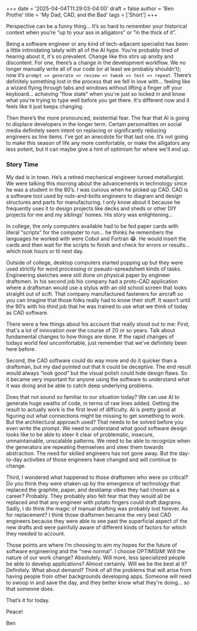 +++
date = '2025-04-04T11:29:03-04:00'
draft = false
author = 'Ben Prothe'
title = 'My Dad, CAD, and the Bad'
tags = ['Short']
+++

Perspective can be a funny thing… It’s so hard to remember your historical context when you’re “up to your ass in alligators” or “in the thick of it”.

Being a software engineer or any kind of tech-adjacent specialist has been a little intimidating lately with all of the AI hype. You're probably tired of hearing about it, it's so prevalent. Change like this stirs up anxity and discontent. For one, there’s a change in the development workflow. We no longer manually write all of our code (or at least we probably shouldn't); now it’s `prompt => generate => review => tweak => test => repeat`. There’s definitely something lost in the process that we fell in love with... feeling like a wizard flying through tabs and windows without lifting a finger off your keyboard... achieving "flow state" when you're just so locked in and know what you're trying to type well before you get there. It's different now and it feels like it just keeps changing.

Then there’s the more pronounced, existential fear. The fear that AI is going to displace developers in the longer term. Certain personalities on social media definitely seem intent on replacing or significantly reducing engineers as line items. I’ve got an anecdote for that last one. It’s not going to make this season of life any more comfortable, or make the alligators any less potent, but it can maybe give a hint of optimism for where we'll end up.

### Story Time

My dad is in town. He’s a retired mechanical engineer turned metallurgist. We were talking this morning about the advancements in technology since he was a student in the 80’s. I was curious when he picked up CAD. CAD is a software tool used by nuts-and-bolts engineers to diagram and design structures and parts for manufacturing. I only know about it because he frequently uses it to design projects like decks and sheds or other DIY projects for me and my siblings’ homes. His story was enlightening…

In college, the only computers available had to be fed paper cards with literal “scripts” for the computer to run… he thinks he remembers the languages he worked with were Cobol and Fortran 😂. He would insert the cards and then wait for the scripts to finish and check for errors or results... which took hours or til next day.

Outside of college, desktop computers started popping up but they were used strictly for word processing or pseudo-spreadsheet kinds of tasks. Engineering sketches were still done on physical paper by engineer draftsmen. In his second job his company had a proto-CAD application where a draftsman would use a stylus with an old school screen that looks straight out of scifi. That company manufactured fasteners for aircraft so you can imagine that those folks really had to know their stuff. It wasn’t until the 90’s with his third job that he was trained to use what we think of today as CAD software.

There were a few things about his account that really stood out to me:
First, that's a lot of innovation over the course of 20 or so years. Talk about fundamental changes to how things are done. If the rapid changes of todays world feel uncomfortable, just remember that we've definitely been here before.

Second, the CAD software could do way more and do it quicker than a draftsman, but my dad pointed out that it could be deceptive. The end result would always “look good” but the visual polish could hide design flaws. So it became very important for anyone using the software to understand what it was doing and be able to catch deep underlying problems.

Does that not sound so familiar to our situation today? We can use AI to generate huge swaths of code, in terms of raw lines added. Getting the result to actually work is the first level of difficulty. AI is pretty good at figuring out what connections might be missing to get something to work. But the architectural approach used? That needs to be solved before you even write the prompt. We need to understand what good software design looks like to be able to steer it clear of problematic, insecure, unmaintainable, unscalable patterns. We need to be able to recognize when the generators are repeating themselves and steer them towards abstraction. The need for skilled engineers has not gone away. But the day-to-day activities of those engineers have changed and will continue to change.

Third, I wondered what happened to those draftsmen who were so critical? Do you think they were shaken up by the emergence of technology that replaced the graphite, paper, and desklamp vibes they had chosen as a career? Probably. They probably also felt fear that they would all be replaced and that any engineer with potato fingers could draft diagrams. Sadly, I do think the magic of manual drafting was probably lost forever. As for replacement? I think those draftsmen became the very best CAD engineers because they were able to see past the superficial aspect of the new drafts and were painfully aware of different kinds of factors for which they needed to account.

Those points are where I’m choosing to aim my hopes for the future of software engineering and the "new normal". I choose OPTIMISIM! Will the nature of our work change? Absolutely. Will more, less specialized people be able to develop applications? Almost certainly. Will we be the best at it? Definitely. What about demand? Think of all the problems that will arise from having people from other backgrounds developing apps. Someone will need to swoop in and save the day, and they better know what they're doing... so that someone does.

That’s it for today.

Peace!

Ben
